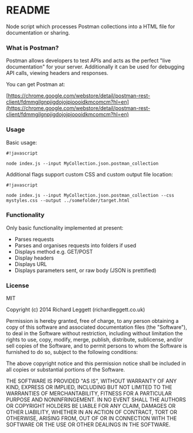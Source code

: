 # README #

Node script which processes Postman collections into a HTML file for documentation or sharing.

### What is Postman?

Postman allows developers to test APIs and acts as the perfect "live documentation" for your server. Additionally it can be used for debugging API calls, viewing headers and responses.

You can get Postman at:

[https://chrome.google.com/webstore/detail/postman-rest-client/fdmmgilgnpjigdojojpjoooidkmcomcm?hl=en](https://chrome.google.com/webstore/detail/postman-rest-client/fdmmgilgnpjigdojojpjoooidkmcomcm?hl=en)


### Usage

Basic usage:


```
#!javascript

node index.js --input MyCollection.json.postman_collection 

```

Additional flags support custom CSS and custom output file location:

```
#!javascript

node index.js --input MyCollection.json.postman_collection --css mystyles.css --output ../somefolder/target.html

```

### Functionality 

Only basic functionality implemented at present:

* Parses requests
* Parses and organises requests into folders if used
* Displays method e.g. GET/POST
* Display headers
* Displays URL
* Displays parameters sent, or raw body (JSON is prettified)

### License 

MIT

Copyright (c) 2014 Richard Leggett (richardleggett.co.uk)

Permission is hereby granted, free of charge, to any person obtaining
a copy of this software and associated documentation files (the
"Software"), to deal in the Software without restriction, including
without limitation the rights to use, copy, modify, merge, publish,
distribute, sublicense, and/or sell copies of the Software, and to
permit persons to whom the Software is furnished to do so, subject to
the following conditions:

The above copyright notice and this permission notice shall be
included in all copies or substantial portions of the Software.

THE SOFTWARE IS PROVIDED "AS IS", WITHOUT WARRANTY OF ANY KIND,
EXPRESS OR IMPLIED, INCLUDING BUT NOT LIMITED TO THE WARRANTIES OF
MERCHANTABILITY, FITNESS FOR A PARTICULAR PURPOSE AND
NONINFRINGEMENT. IN NO EVENT SHALL THE AUTHORS OR COPYRIGHT HOLDERS BE
LIABLE FOR ANY CLAIM, DAMAGES OR OTHER LIABILITY, WHETHER IN AN ACTION
OF CONTRACT, TORT OR OTHERWISE, ARISING FROM, OUT OF OR IN CONNECTION
WITH THE SOFTWARE OR THE USE OR OTHER DEALINGS IN THE SOFTWARE.

